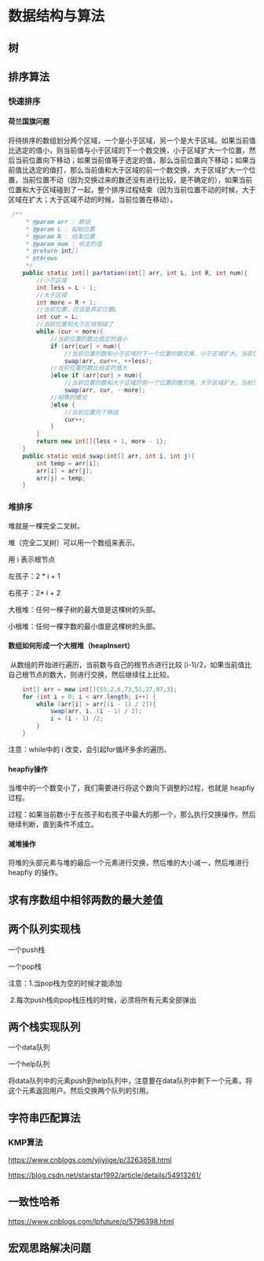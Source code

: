 # 数据结构与算法





## 树





## 排序算法

### 快速排序

#### 荷兰国旗问题

​	将待排序的数组划分两个区域，一个是小于区域，另一个是大于区域。如果当前值比选定的值小，则当前值与小于区域的下一个数交换，小于区域扩大一个位置，然后当前位置向下移动；如果当前值等于选定的值，那么当前位置向下移动；如果当前值比选定的值打，那么当前值和大于区域的前一个数交换，大于区域扩大一个位置，当前位置不动（因为交换过来的数还没有进行比较，是不确定的），如果当前位置和大于区域碰到了一起，整个排序过程结束（因为当前位置不动的时候，大于区域在扩大；大于区域不动的时候，当前位置在移动）。

```java
 /**
     * @param arr : 数组
     * @param L : 起始位置
     * @param R : 结束位置
     * @param num : 给定的值
     * @return int[]
     * @throws
     */
    public static int[] partation(int[] arr, int L, int R, int num){
        //小于区域
        int less = L - 1;
        //大于区域
        int more = R + 1;
        //当前位置，应该是其实位置L
        int cur = L;
        //当前位置和大于区域相碰了
        while (cur < more){
            //当前位置的数比给定的值小
            if (arr[cur] < num){
                //当前位置的数和小于区域的下一个位置的数交换，小于区域扩大，当前位置向下移动
                swap(arr, cur++, ++less);
            //当前位置的数比给定的值大
            }else if (arr[cur] > num){
                //当前位置的数和大于区域的前一个位置的数交换，大于区域扩大，当前位置不动
                swap(arr, cur, --more);
            //相等的情况
            }else {
                //当前位置向下移动
                cur++;
            }
        }
        return new int[]{less + 1, more - 1};
    }
    public static void swap(int[] arr, int i, int j){
        int temp = arr[i];
        arr[i] = arr[j];
        arr[j] = temp;
    }
```

### 堆排序

堆就是一棵完全二叉树。

堆（完全二叉树）可以用一个数组来表示。

用 i 表示根节点

左孩子：2 * i + 1

右孩子：2* i + 2

大根堆：任何一棵子树的最大值是这棵树的头部。

小根堆：任何一棵字数的最小值是这棵树的头部。

#### 数组如何形成一个大根堆（heapInsert）

​	从数组的开始进行遍历，当前数与自己的根节点进行比较 (i-1)/2，如果当前值比自己根节点的数大，则进行交换，然后继续往上比较。

```java
 	int[] arr = new int[]{55,2,6,73,51,27,87,3};
    for (int i = 0; i < arr.length; i++) {
        while (arr[i] > arr[(i - 1) / 2]){
            swap(arr, i, (i - 1) / 2);
            i = (i - 1) /2;
        }
    }

```

注意：while中的 i 改变，会引起for循环多余的遍历。

#### heapfiy操作

当堆中的一个数变小了，我们需要进行将这个数向下调整的过程，也就是 heapfiy 过程。

过程：如果当前数小于左孩子和右孩子中最大的那一个，那么执行交换操作。然后继续判断，直到条件不成立。

#### 减堆操作

将堆的头部元素与堆的最后一个元素进行交换，然后堆的大小减一，然后堆进行 heapfiy 的操作。



## 求有序数组中相邻两数的最大差值

## 两个队列实现栈

一个push栈

一个pop栈

注意：1.当pop栈为空的时候才能添加

​	    2.每次push栈向pop栈压栈的时候，必须将所有元素全部弹出

## 两个栈实现队列

一个data队列

一个help队列

​	将data队列中的元素push到help队列中，注意要在data队列中剩下一个元素，将这个元素返回用户。然后交换两个队列的引用。



## 字符串匹配算法

### KMP算法

https://www.cnblogs.com/yjiyjige/p/3263858.html

https://blog.csdn.net/starstar1992/article/details/54913261/



## 一致性哈希

https://www.cnblogs.com/lpfuture/p/5796398.html



## 宏观思路解决问题


